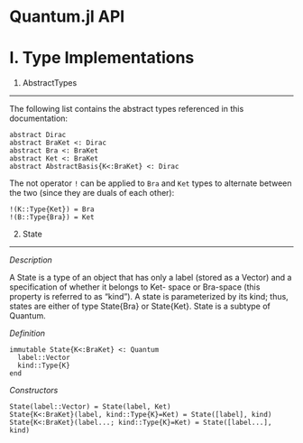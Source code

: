 Quantum.jl API
===
I. Type Implementations
===
1. AbstractTypes
---
The following list contains the abstract types referenced in this documentation:

	abstract Dirac
	abstract BraKet <: Dirac
	abstract Bra <: BraKet
	abstract Ket <: BraKet
	abstract AbstractBasis{K<:BraKet} <: Dirac

The not operator `!` can be applied to `Bra` and `Ket` types to alternate between 
the two (since they are duals of each other):

	!(K::Type{Ket}) = Bra
	!(B::Type{Bra}) = Ket

2. State 
--- 
*Description* 

A State is a type of an object that has only a
label (stored as a Vector) and a specification of whether it belongs to Ket-
space or Bra-space (this property is referred to as “kind”). A state is
parameterized by its kind; thus, states are either of type State{Bra} or
State{Ket}. State is a subtype of Quantum.

*Definition*

	immutable State{K<:BraKet} <: Quantum
	  label::Vector
	  kind::Type{K}
	end

*Constructors*

	State(label::Vector) = State(label, Ket)
	State{K<:BraKet}(label, kind::Type{K}=Ket) = State([label], kind)
	State{K<:BraKet}(label...; kind::Type{K}=Ket) = State([label...], kind)